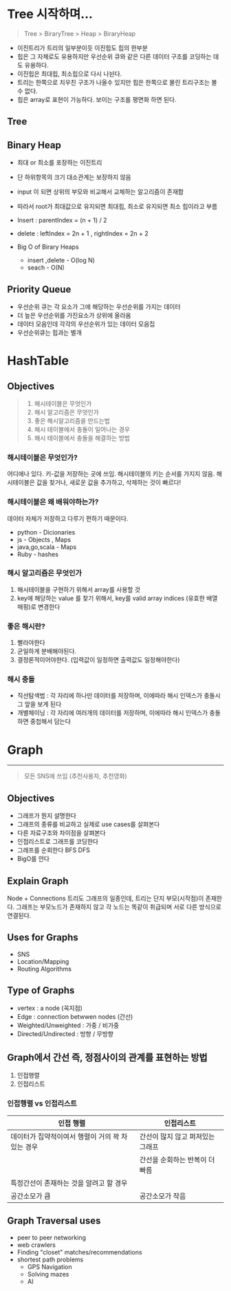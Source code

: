 # Tree 시작하며...

> Tree > BiraryTree > Heap > BiraryHeap

- 이진트리가 트리의 일부분이듯 이진힙도 힙의 한부분
- 힙은 그 자체로도 유용하지만 우선순위 큐와 같은 다른 데이터 구조를 코딩하는 데도 유용하다.
- 이진힙은 최대힙, 최소힙으로 다시 나뉜다.
- 트리는 한쪽으로 치우친 구조가 나올수 있지만 힙은 한쪽으로 몰린 트리구조는 볼 수 없다.
- 힙은 array로 표현이 가능하다. 보이는 구조를 평면화 하면 된다.

## Tree

## Binary Heap

- 최대 or 최소를 포장하는 이진트리
- 단 하위항목의 크기 대소관계는 보장하지 않음
- input 이 되면 상위의 부모와 비교해서 교체하는 알고리즘이 존재함
- 따라서 root가 최대값으로 유지되면 최대힙, 최소로 유지되면 최소 힙이라고 부름

- Insert : parentIndex = (n + 1) / 2
- delete : leftIndex = 2n + 1 ,
  rightIndex = 2n + 2

- Big O of Birary Heaps
  - insert ,delete - O(log N)
  - seach - O(N)

## Priority Queue

- 우선순위 큐는 각 요소가 그에 해당하는 우선순위를 가지는 데이터
- 더 높은 우선순위를 가진요소가 상위에 올라옴
- 데이터 모음인데 각각의 우선순위가 있는 데이터 모음집
- 우선순위큐는 힙과는 별개

# HashTable

## Objectives

> 1. 해시테이블은 무엇인가
> 2. 해시 알고리즘은 무엇인가
> 3. 좋은 해시알고리즘을 만드는법
> 4. 해시 테이블에서 충돌이 일어나는 경우
> 5. 해시 테이블에서 충돌을 해결하는 방법

### 해시테이블은 무엇인가?

어디에나 있다. 키-값을 저장하는 곳에 쓰임.
해시테이블의 키는 순서를 가지지 않음.
해시테이블은 값을 찾거나, 새로운 값을 추가하고, 삭제하는 것이 빠르다!

### 해시테이블은 왜 배워야하는가?

데이터 자체가 저장하고 다루기 편하기 때문이다.

- python - Dicionaries
- js - Objects , Maps
- java,go,scala - Maps
- Ruby - hashes

### 해시 알고리즘은 무엇인가

1. 해시테이블을 구현하기 위해서 array를 사용할 것
2. key에 해당하는 value 를 찾기 위해서, key를 valid array indices (유효한 배열 매핑)로 변경한다

### 좋은 해시란?

1. 빨라야한다
2. 균일하게 분배해야된다.
3. 결정론적이어야한다. (입력값이 일정하면 출력값도 일정해야한다)

### 해시 충돌

- 직선탐색법 : 각 자리에 하나만 데이터를 저장하며, 이에따라 해시 인덱스가 충돌시 그 앞을 보게 된다
- 개별체이닝 : 각 자리에 여러개의 데이터를 저장하며, 이에따라 해시 인덱스가 충돌하면 중첩해서 담는다

# Graph

---

> 모든 SNS에 쓰임 (추천사용자, 추천영화)

## Objectives

- 그래프가 뭔지 설명한다
- 그래프의 종류를 비교하고 실제로 use cases를 살펴본다
- 다른 자료구조와 차이점을 살펴본다
- 인접리스트로 그래프를 코딩한다
- 그래프를 순회한다 BFS DFS
- BigO를 안다

## Explain Graph

Node + Connections
트리도 그래프의 일종인데, 트리는 단지 부모(시작점)이 존재한다.
그래프는 부모노드가 존재하지 않고 각 노드는 똑같이 취급되며 서로 다른 방식으로 연결된다.

## Uses for Graphs

- SNS
- Location/Mapping
- Routing Algorithms

## Type of Graphs

- vertex : a node (꼭지점)
- Edge : connection betwwen nodes (간선)
- Weighted/Unweighted : 가중 / 비가중
- Directed/Undirected : 방향 / 무방향

## Graph에서 간선 즉, 정점사이의 관계를 표현하는 방법

1. 인접행렬
2. 인접리스트

### 인접행렬 vs 인접리스트

| 인접 행렬                                         | 인접리스트                       |
| ------------------------------------------------- | -------------------------------- |
| 데이터가 집약적이여서 행렬이 거의 꽉 차 있는 경우 | 간선이 많지 않고 퍼져있는 그래프 |
|                                                   | 간선을 순회하는 반복이 더 빠름   |
| 특정간선이 존재하는 것을 알려고 할 경우           |                                  |
| 공간소모가 큼                                     | 공간소모가 작음                  |

## Graph Traversal uses

- peer to peer networking
- web crawlers
- Finding "closet" matches/recommendations
- shortest path problems
  - GPS Navigation
  - Solving mazes
  - AI
